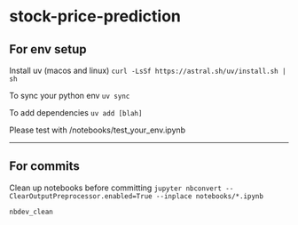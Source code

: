 # stock-price-prediction

## For env setup

Install uv (macos and linux)
`curl -LsSf https://astral.sh/uv/install.sh | sh`

To sync your python env
`uv sync`

To add dependencies
`uv add [blah]`

Please test with /notebooks/test_your_env.ipynb

---
## For commits

Clean up notebooks before committing
`jupyter nbconvert --ClearOutputPreprocessor.enabled=True --inplace notebooks/*.ipynb`

`nbdev_clean`
